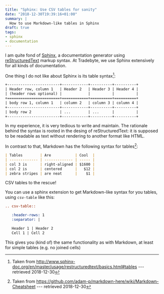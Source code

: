 ```yaml
---
title: "Sphinx: Use CSV tables for sanity"
date: "2018-12-30T19:39:16+01:00"
summary: |
  How to use Markdown-like tables in Sphinx
draft: true
tags:
- sphinx
- documentation
---
```


I am quite fond of [Sphinx](http://www.sphinx-doc.org/en/master/), a documentation generator using [reStructuredText](http://docutils.sourceforge.net/rst.html) markup syntax. At Tradebyte, we use Sphinx extensively for all kinds of documentation.

One thing I do not like about Sphinx is its table syntax[^1]:

[^1]: Taken from http://www.sphinx-doc.org/en/master/usage/restructuredtext/basics.html#tables --- retrieved 2018-12-30

```rst
+------------------------+------------+----------+----------+
| Header row, column 1   | Header 2   | Header 3 | Header 4 |
| (header rows optional) |            |          |          |
+========================+============+==========+==========+
| body row 1, column 1   | column 2   | column 3 | column 4 |
+------------------------+------------+----------+----------+
| body row 2             | ...        | ...      |          |
+------------------------+------------+----------+----------+
```

In my experience, it is very tedious to write and maintain. The rationale behind the syntax is rooted in the desing of reStructuredText: it is supposed to be readable as text without rendering to another format like HTML.

In contrast to that, Markdown has the following syntax for tables[^2]:

[^2]: Taken from https://github.com/adam-p/markdown-here/wiki/Markdown-Cheatsheet --- retrieved 2018-12-30

```markdown
| Tables        | Are           | Cool  |
| ------------- | ------------- | ----- |
| col 3 is      | right-aligned | $1600 |
| col 2 is      | centered      |   $12 |
| zebra stripes | are neat      |    $1 |
```

CSV tables to the rescue!

You can use a sphinx extension to get Markdown-like syntax for you tables, using ``csv-table`` like this:

```rst
.. csv-table::

   :header-rows: 1
   :separator: |

   Header 1 | Header 2
   Cell 1 | Cell 2
```

This gives you (kind of) the same functionality as with Markdown, at least for simple tables (e.g. no joined cells)
